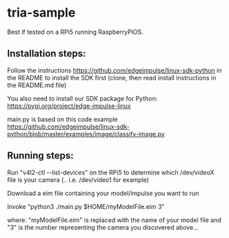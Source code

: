 # tria-sample

Best if tested on a RPi5 running RaspberryPiOS.

## Installation steps:

Follow the instructions https://github.com/edgeimpulse/linux-sdk-python in the README to install the SDK first (clone, then read install instructions in the README.md file)

You also need to install our SDK package for Python: https://pypi.org/project/edge-impulse-linux

main.py is based on this code example https://github.com/edgeimpulse/linux-sdk-python/blob/master/examples/image/classify-image.py 

## Running steps:

Run "v4l2-ctl --list-devices" on the RPi5 to determine which /dev/videoX file is your camera (.. i.e. /dev/video1 for example)

Download a eim file containing your model/impulse you want to run

Invoke "python3 ./main.py $HOME/myModelFile.eim 3"

where: "myModelFile.eim" is replaced with the name of your model file and "3" is the number representing the camera you discovered above...
